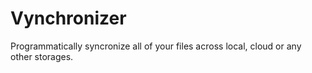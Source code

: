 # Vynchronizer
Programmatically syncronize all of your files across local, cloud or any other storages.
